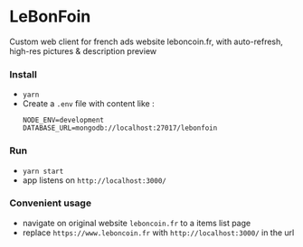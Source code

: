 # LeBonFoin
Custom web client for french ads website leboncoin.fr, with auto-refresh, high-res pictures &amp; description preview
### Install
* `yarn`
* Create a `.env` file with content like :
	```
	NODE_ENV=development
	DATABASE_URL=mongodb://localhost:27017/lebonfoin
	```

### Run
* `yarn start`
* app listens on `http://localhost:3000/`

### Convenient usage
* navigate on original website `leboncoin.fr` to a items list page
* replace `https://www.leboncoin.fr` with `http://localhost:3000/` in the url
